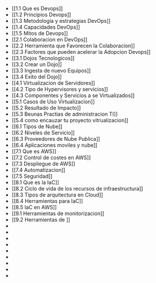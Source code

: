 - [[1.1 Que es Devops]]
- [[1.2 Principios Devops]]
- [[1.3 Metodologia y estrategias DevOps]]
- [[1.4 Capacidades DevOps]]
- [[1.5 Mitos de Devops]]
- [[2.1 Colaboracion en DevOps]]
- [[2.2 Herramienta que Favorecen la Colaboracion]]
- [[2.3 Factores que pueden acelerar la Adopcion Devops]]
- [[3.1 Dojos Tecnologicos]]
- [[3.2 Crear un Dojo]]
- [[3.3 Ingesta de nuevo Equipos]]
- [[3.4 Exito del Dojo]]
- [[4.1 Virtualizacion de Servidores]]
- [[4.2 Tipo de Hypervisores y servicios]]
- [[4.3 Componentes y Servicios a se Virtualizados]]
- [[5.1 Casos de Uso Virtualizacion]]
- [[5.2 Resultado de Impacto]]
- [[5.3 Beunas Practias de administracion TI]]
- [[5.4 como encauzar tu proyecto vitrualizacion]]
- [[6.1 Tipos de Nube]]
- [[6.2 Niveles de Servicio]]
- [[6.3 Proveedores de Nube Publica]]
- [[6.4 Aplicaciones moviles y nube]]
- [[7.1 Que es AWS]]
- [[7.2 Control de costes en AWS]]
- [[7.3 Despliegue de AWS]]
- [[7.4 Automatizacion]]
- [[7.5 Seguridad]]
- [[8.1 Que es la IaC]]
- [[8.2 Ciclo de vida de los recursos de infraestructura]]
- [[8.3 Tipos de arquitectura en Cloud]]
- [[8.4 Herramientas para IaC]]
- [[8.5 IaC en AWS]]
- [[9.1 Herramientas de monitorizacion]]
- [[9.2 Herramientas de ]]
-
-
-
-
-
-
-
-
-